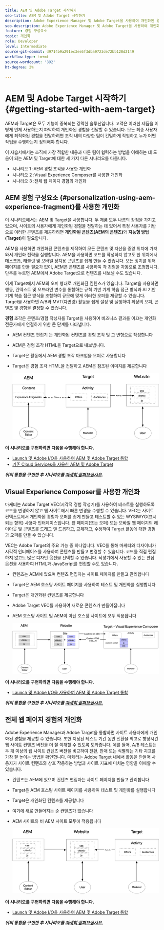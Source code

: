 ```yaml
---
title: AEM 및 Adobe Target 시작하기
seo-title: AEM 및 Adobe Target 시작하기
description: Adobe Experience Manager 및 Adobe Target을 사용하여 개인화된 경험을 만들고 전달하는 방법을 보여주는 종단간 자습서입니다. 또한 이 자습서에서는 종단 간 프로세스와 관련된 다양한 성향과 이들이 서로 협력하는 방법에 대해서도 학습합니다
seo-description: Adobe Experience Manager 및 Adobe Target을 사용하여 개인화된 경험을 만들고 전달하는 방법을 보여주는 종단간 자습서입니다. 또한 이 자습서에서는 종단 간 프로세스와 관련된 다양한 성향과 이들이 서로 협력하는 방법에 대해서도 학습합니다
feature: 경험 구성요소
topic: 개인화
role: Developer
level: Intermediate
source-git-commit: d9714b9a291ec3ee5f3dba9723de72bb120d2149
workflow-type: tm+mt
source-wordcount: '892'
ht-degree: 2%

---
```



# AEM 및 Adobe Target 시작하기 {#getting-started-with-aem-target}

AEM과 Target은 모두 기능이 중복되는 강력한 솔루션입니다. 고객은 이러한 제품을 어떻게 언제 사용하는지 파악하여 개인화된 경험을 전달할 수 있습니다. 모든 최종 사용자에게 최적화된 경험을 전달하려면 조직 내의 다양한 팀이 긴밀하게 작업하고 누가 어떤 작업을 수행하는지 정의해야 합니다.

이 자습서에서는 조직에 가장 적합한 내용과 다른 팀이 협력하는 방법을 이해하는 데 도움이 되는 AEM 및 Target에 대한 세 가지 다른 시나리오를 다룹니다.

* 시나리오 1 :AEM 경험 조각을 사용한 개인화
* 시나리오 2 :Visual Experience Composer를 사용한 개인화
* 시나리오 3 :전체 웹 페이지 경험의 개인화

## AEM 경험 구성요소 {#personalization-using-aem-experience-fragment}를 사용한 개인화

이 시나리오에서는 AEM 및 Target을 사용합니다. 두 제품 모두 나름의 장점을 가지고 있으며, 사이트의 사용자에게 개인화된 경험을 전달하는 데 있어서 특정 사용자를 기반으로 이러한 콘텐츠를 제공하려면 **개인화된 콘텐츠(AEM의 콘텐츠)**&#x200B;와 **지능형 방법(Target)**&#x200B;이 필요합니다.

AEM을 사용하면 개인화된 콘텐츠를 제작하여 모든 콘텐츠 및 자산을 중앙 위치에 가져와서 개인화 전략을 실행합니다. AEM을 사용하면 코드를 작성하지 않고도 한 위치에서 데스크톱, 태블릿 및 모바일 장치용 콘텐츠를 쉽게 만들 수 있습니다. 모든 장치를 위해 페이지를 만들 필요가 없이, AEM은 콘텐츠를 사용하여 각 경험을 자동으로 조정합니다. 단추를 누르면 AEM에서 Adobe Target으로 컨텐츠를 내보낼 수도 있습니다.

이제 Target에서 AEM의 오퍼 형태로 개인화된 컨텐츠가 있습니다. Target을 사용하면 행동, 컨텍스트 및 오프라인 변수를 통합하는 규칙 기반 기계 학습 접근 방식과 AI 기반 기계 학습 접근 방식을 조합하여 규모에 맞게 이러한 오퍼를 제공할 수 있습니다.  Target을 사용하면 A/B와 MVT(다변량) 활동을 쉽게 설정 및 실행하여 최상의 오퍼, 콘텐츠 및 경험을 결정할 수 있습니다.

**경험** 조각은 콘텐츠/경험 작성자를 Target을 사용하여 비즈니스 결과를 이끄는 개인화 전문가에게 연결하기 위한 큰 단계를 나타냅니다.

* AEM 컨텐츠 편집기 는 개인화된 컨텐츠를 경험 조각 및 그 변형으로 작성합니다
* AEM은 경험 조각 HTML을 Target으로 내보냅니다&#x200B;.
* Target&#x200B;은 활동에서 AEM 경험 조각 마크업을 오퍼로 사용합니다
* Target은 경험 조각 HTML을 전달하고 AEM은 참조된 이미지를 제공합니다

   ![경험 조각 다이어그램을 사용한 개인화](assets/personalization-use-case-1/use-case-1-diagram.png)

**이 시나리오를 구현하려면 다음을 수행해야 합니다.**

* [Launch 및 Adobe I/O을 사용하여 AEM 및 Adobe Target 통합](./implementation.md#integrating-aem-target-options)
* [기존 Cloud Services을 사용한 AEM 및 Adobe Target](./implementation.md#integrating-aem-target-options)

***위의 통합을 구현한 후 시나리오를  [자세히 살펴보십시오](./personalization-use-case-1.md).***

## Visual Experience Composer를 사용한 개인화

마케터는 Adobe Target VEC(시각적 경험 작성기)를 사용하여 테스트를 실행하도록 코드를 변경하지 않고 웹 사이트에서 빠른 변경을 수행할 수 있습니다. VEC는 사이트 컨텍스트에서 개인화된 경험과 오퍼를 쉽게 만들고 테스트할 수 있는 WYSIWYG(표시되는 항목) 사용자 인터페이스입니다. 웹 페이지(또는 오퍼) 또는 모바일 웹 페이지의 레이아웃 및 콘텐츠를 드래그 앤 드롭하고, 교체하고, 수정하여 Target 활동에 대한 경험과 오퍼를 만들 수 있습니다.

VEC는 Adobe Target의 주요 기능 중 하나입니다. VEC를 통해 마케터와 디자이너가 시각적 인터페이스를 사용하여 콘텐츠를 만들고 변경할 수 있습니다. 코드를 직접 편집하지 않고도 많은 디자인 옵션을 선택할 수 있습니다. 작성기에서 사용할 수 있는 편집 옵션을 사용하여 HTML과 JavaScript를 편집할 수도 있습니다.

* 컨텐츠는 AEM에 있으며 컨텐츠 편집자는 사이트 페이지를 만들고 관리합니다
* Target은 AEM 호스팅 사이트 페이지를 사용하여 테스트 및 개인화를 실행합니다
* Target은 개인화된 컨텐츠를 제공합니다
* Adobe Target VEC를 사용하여 새로운 콘텐츠가 만들어집니다
* AEM 호스팅 사이트 및 AEM이 아닌 호스팅 사이트에 모두 적용됩니다

   ![시각적 경험 작성기 다이어그램을 사용한 개인화](assets/personalization-use-case-3/use-case-diagram-3.png)

**이 시나리오를 구현하려면 다음을 수행해야 합니다.**

* [Launch 및 Adobe I/O을 사용하여 AEM 및 Adobe Target 통합](./implementation.md#integrating-aem-target-options)

***위의 통합을 구현한 후 시나리오를  [자세히 살펴보십시오.](./personalization-use-case-3.md)***

## 전체 웹 페이지 경험의 개인화

Adobe Experience Manager과 Adobe Target을 통합하면 사이트 사용자에게 개인화된 경험을 제공할 수 있습니다. 또한 지정된 테스트 기간 동안 전환을 최고로 향상시킨 웹 사이트 컨텐츠 버전을 더 잘 이해할 수 있도록 도와줍니다. 예를 들어, A/B 테스트는 두 개 이상의 웹 사이트 컨텐츠 버전을 비교하여 전환, 판매 또는 식별되는 기타 지표를 가장 잘 높이는 방법을 확인합니다. 마케터는 Adobe Target 내에서 활동을 만들어 사용자가 사이트 컨텐츠와 상호 작용하는 방법과 사이트 지표에 미치는 영향을 이해할 수 있습니다.

* 컨텐츠는 AEM에 있으며 컨텐츠 편집자는 사이트 페이지를 만들고 관리합니다
* Target은 AEM 호스팅 사이트 페이지를 사용하여 테스트 및 개인화를 실행합니다
* Target은 개인화된 컨텐츠를 제공합니다
* 여기에 새로 만들어지는 순 컨텐츠가 없습니다
* AEM 사이트와 비 AEM 사이트 모두에 적용됩니다

   ![다이어그램](assets/personalization-use-case-2/use-case-2-diagram.png)

**이 시나리오를 구현하려면 다음을 수행해야 합니다.**

* [Launch 및 Adobe I/O을 사용하여 AEM 및 Adobe Target 통합](./implementation.md#integrating-aem-target-options)

***위의 통합을 구현한 후 시나리오를  [자세히 살펴보십시오.](./personalization-use-case-2.md)***
